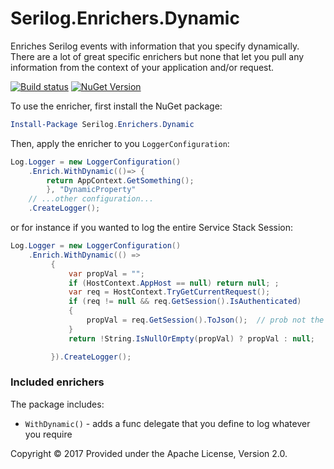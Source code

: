 # Serilog.Enrichers.Dynamic

Enriches Serilog events with information that you specify dynamically.  There are a lot of great specific enrichers but none that let you pull any information from the context of your application and/or request.
 
[![Build status](https://ci.appveyor.com/api/projects/status/pb8tb199yb59dkhf/branch/master?svg=true)](https://github.com/sbosell/serilog-enrichers-dynamic) [![NuGet Version](http://img.shields.io/nuget/v/Serilog.Enrichers.Dynamic.svg?style=flat)](https://www.nuget.org/packages/Serilog.Enrichers.Dynamic/)

To use the enricher, first install the NuGet package:

```powershell
Install-Package Serilog.Enrichers.Dynamic
```

Then, apply the enricher to you `LoggerConfiguration`:

```csharp
Log.Logger = new LoggerConfiguration()
    .Enrich.WithDynamic(()=> {
    	return AppContext.GetSomething(); 
    	}, "DynamicProperty"
    // ...other configuration...
    .CreateLogger();
```

or for instance if you wanted to log the entire Service Stack Session:

```csharp
Log.Logger = new LoggerConfiguration()
    .Enrich.WithDynamic(() =>
         {
             var propVal = "";
             if (HostContext.AppHost == null) return null; ;
             var req = HostContext.TryGetCurrentRequest();
             if (req != null && req.GetSession().IsAuthenticated)
             {
                 propVal = req.GetSession().ToJson();  // prob not the best idea but hey
             }
             return !String.IsNullOrEmpty(propVal) ? propVal : null;

         }).CreateLogger();
```

### Included enrichers

The package includes:

 * `WithDynamic()` - adds a func delegate that you define to log whatever you require
 

Copyright © 2017  Provided under the Apache License, Version 2.0.
